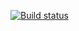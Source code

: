 [![Build status](https://ci.appveyor.com/api/projects/status/r9bcfhbnjyc48d4w?svg=true)](https://ci.appveyor.com/project/Ramastix/selenidgd)
